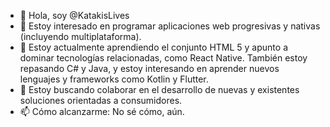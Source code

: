 - 👋 Hola, soy @KatakisLives
- 👀 Estoy interesado en programar aplicaciones web progresivas y nativas (incluyendo multiplataforma).
- 🌱 Estoy actualmente aprendiendo el conjunto HTML 5 y apunto a dominar tecnologías relacionadas, como React Native. También estoy repasando C# y Java, y estoy interesando en aprender nuevos lenguajes y frameworks como Kotlin y Flutter.
- 💞️ Estoy buscando colaborar en el desarrollo de nuevas y existentes soluciones orientadas a consumidores.
- 📫 Cómo alcanzarme: No sé cómo, aún.

<!---
KatakisLives/KatakisLives is a ✨ special ✨ repository because its `README.md` (this file) appears on your GitHub profile.
You can click the Preview link to take a look at your changes.
--->

